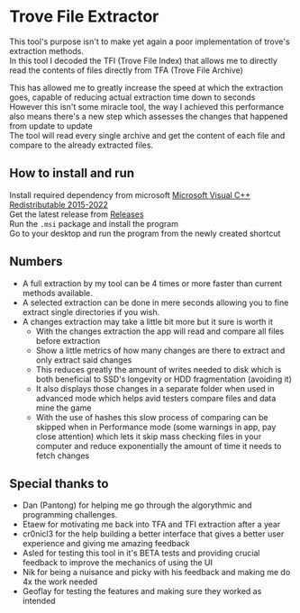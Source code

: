 # Trove File Extractor

This tool's purpose isn't to make yet again a poor implementation of trove's extraction methods.
<br>In this tool I decoded the TFI (Trove File Index) that allows me to directly read the contents of files directly from TFA (Trove File Archive)

This has allowed me to greatly increase the speed at which the extraction goes, capable of reducing actual extraction time down to seconds
<br>However this isn't some miracle tool, the way I achieved this performance also means there's a new step which assesses the changes that happened from update to update
<br>The tool will read every single archive and get the content of each file and compare to the already extracted files.


## How to install and run
Install required dependency from microsoft [Microsoft Visual C++ Redistributable 2015-2022](https://aka.ms/vs/17/release/vc_redist.x64.exe)
<br>Get the latest release from [Releases](https://github.com/Sly0511/TroveFileExtractor/releases/latest)
<br>Run the `.msi` package and install the program
<br>Go to your desktop and run the program from the newly created shortcut

## Numbers
- A full extraction by my tool can be 4 times or more faster than current methods available.
- A selected extraction can be done in mere seconds allowing you to fine extract single directories if you wish.
- A changes extraction may take a little bit more but it sure is worth it
    - With the changes extraction the app will read and compare all files before extraction
    - Show a little metrics of how many changes are there to extract and only extract said changes
    - This reduces greatly the amount of writes needed to disk which is both beneficial to SSD's longevity or HDD fragmentation (avoiding it)
    - It also displays those changes in a separate folder when used in advanced mode which helps avid testers compare files and data mine the game
    - With the use of hashes this slow process of comparing can be skipped when in Performance mode (some warnings in app, pay close attention) which lets it skip mass checking files in your computer and reduce exponentially the amount of time it needs to fetch changes

## Special thanks to
- Dan (Pantong) for helping me go through the algorythmic and programming challenges.
- Etaew for motivating me back into TFA and TFI extraction after a year
- cr0nicl3 for the help building a better interface that gives a better user experience and giving me amazing feedback
- Asled for testing this tool in it's BETA tests and providing crucial feedback to improve the mechanics of using the UI
- Nik for being a nuisance and picky with his feedback and making me do 4x the work needed
- Geoflay for testing the features and making sure they worked as intended
